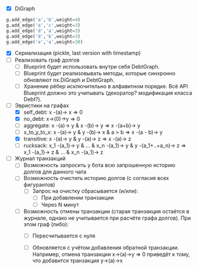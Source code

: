 - [x] DiGraph
```python
g.add_edge('a','b',weight=4)
g.add_edge('a','c',weight=3)
g.add_edge('d','a',weight=3)
g.add_edge('d','b',weight=3)
g.add_edge('e','a',weight=30)
```
- [x] Сериализация (pickle, last version with timestamp)
- [ ] Реализовать граф долгов
   - [ ] Blueprint будет использовать внутри себя DebtGraph.
   - [ ] Blueprint будет реализовывать методы, которые синхронно обновляют nx.DiGraph и DebtGraph.
   - [ ] Хранение рёбер исключительно в алфавитном порядке. Всё API Blueprint должно это учитывать (декоратор? модификация класса Debt?).
- [ ] Эвристики на графах
   - [x] self_debt: x -(a)-> x => 0
   - [x] no_debt: x->(0)->y => 0
   - [ ] aggregate: x -(a)-> y & x -(b)-> y => x -(a+b)-> y
   - [ ] x_to_y_to_x: x -(a)-> y & y -(b)-> x & a > b => x -(a - b)-> y
   - [x] transitive: x -(a)-> y & y -(a)-> z => x -(a)-> z
   - [ ] rucksack: x_1 -(a_1)-> y & ... & x_n -(a_1)-> y & y -(a_1+..+a_n)-> z => x_1 -(a_1)-> z & ... & x_n -(a_1)-> z
- [ ] Журнал транзакций
   - [ ] Возможность запросить у бота всю запрошенную историю долгов для данного чата
   - [ ] Возможность очистить историю долгов (с согласия всех фигурантов)
      - [ ] Запрос на очистку сбрасывается (и/или):
         - [ ] При добавлении транзакции
         - [ ] Через N минут
   - [ ] Возможность отмены транзакции (старая транзакция остаётся в журнале, однако не учитывается при расчёте графа долгов). При этом граф (либо):
      - [ ] Пересчитывается с нуля
      - [ ] Обновляется с учётом добавления обратной транзакции. Например, отмена транзакции  x->(a)->y => 0 приведёт к тому, что добавится транзакция y->(a)->x


